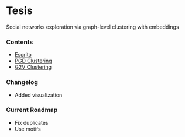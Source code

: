 # Tesis

Social networks exploration via graph-level clustering with embeddings

### Contents
* [Escrito](Writting/README.md)
* [PGD Clustering](PGD/README.md)
* [G2V Clustering](graph2vec/README.md)

### Changelog

* Added visualization

### Current Roadmap

* Fix duplicates
* Use motifs 
